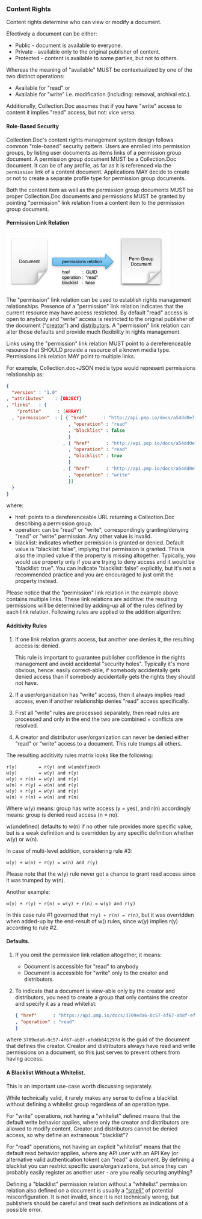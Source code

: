 ### Content Rights

Content rights determine who can view or modify a document.

Efectively a document can be either:

- Public - document is available to everyone.
- Private - available only to the original publisher of content. 
- Protected - content is available to some parties, but not to others.

Whereas the meaning of "available" MUST be contextualized by one of the two distinct operations:

- Available for "read" or
- Available for "write" i.e. modification (including: removal, archival etc.).

Additionally, Collection.Doc assumes that if you have "write" access to content it implies "read" access, but not: vice versa. 

#### Role-Based Security

Collection.Doc's content rights management system design follows common "role-based" security pattern. Users are enrolled into permission groups, by listing user documents as items links of a permission group document. A permission group document MUST be a Collection.Doc document. It can be of any profile, as far as it is referenced via the `permission` link of a content document. Applications MAY decide to create or not to create a separate profile type for permission group documents.

Both the content item as well as the permission group documents MUST be proper Collection.Doc documents and permissions MUST be granted by pointing "permission" link relation from a content item to the permission group document.

#### Permission Link Relation

![Docs and PermGroups relationship graph](img/docpermissions.png)

The "permission" link relation can be used to establish rights management relationships. Presence of a "permission" link relation indicates that the current resource may have access restricted. By default "read" access is open to anybody and "write" access is restricted to the original publisher of the document ("[creator](#creator)") and [distributors](#distributor). A "permission" link relation can alter those defaults and provide much flexibility in rights management.

Links using the "permission" link relation MUST point to a dereferenceable resource that SHOULD provide a resource of a known media type. Permissions link relation MAY point to multiple links.

For example, Collection.doc+JSON media type would represent permissions relationship as: 

```json
{
  "version" : "1.0"
, "attributes"    : {OBJECT}
, "links"   : {
    "profile"      : [ARRAY]
  , "permission"  : [ { "href"      : "http://api.pmp.io/docs/a54dd0e7-2e12-49aa-adf0-373e3873493a"
                       , "operation" : "read"
                       , "blacklist" : false
                       }
                     , { "href"      : "http://api.pmp.io/docs/a54dd0e7-2e12-49aa-adf0-373e3873493a"
                       , "operation" : "read"
                       , "blacklist" : true
                       }
                     , { "href"      : "http://api.pmp.io/docs/a54dd0e7-2e12-49aa-adf0-373e3873493a"
                       , "operation" : "write"
                       }]  
  }  
}
```

where:

- href: points to a dereferenceable URL returning a Collection.Doc describing a permission group.
- operation: can be "read" or "write", correspondingly granting/denying "read" or "write" permission. Any other value is invalid.
- blacklist: indicates whether permission is granted or denied. Default value is "blacklist: false", implying that permission is granted. This is also the implied value if the property is missing altogether. Typically, you would use property only if you are trying to deny access and it would be "blacklist: true". You can indicate "blacklist: false" explicitly, but it's not a recommended practice and you are encouraged to just omit the property instead.

Please notice that the "permission" link relation in the example above contains multiple links. These link relations are additive: the resulting permissions will be determined by adding-up all of the rules defined by each link relation. Following rules are applied to the addition algorithm:

#### Additivity Rules

1. If one link relation grants access, but another one denies it, the resulting access is: denied.
 
   This rule is important to guarantee publisher confidence in the rights management and avoid accidental "security holes". Typically it's more obvious, hence: easily correct-able, if somebody accidentally gets denied access than if somebody accidentally gets the rights they should not have.

1. If a user/organization has "write" access, then it always implies read access, even if another relationship denies "read" access specifically.

1. First all "write" rules are processed separately, then read rules are processed and only in the end the two are combined + conflicts are resolved.

1. A creator and distributor user/organization can never be denied either "read" or "write" access to a document. This rule trumps all others.

The resulting additivity rules matrix looks like the following:

```
r(y)        = r(y) and w(undefined)
w(y)        = w(y) and r(y) 
w(y) + r(n) = w(y) and r(y)
w(n) + r(y) = w(n) and r(y)
w(y) + r(y) = w(y) and r(y)
w(n) + r(n) = w(n) and r(n)
```

Where w(y) means: group has write access (y = yes), and r(n) accordingly means: group is denied read access (n = no).

w(undefined) defaults to w(n) if no other rule provides more specific value, but is a weak definition and is overridden by any specific definition whether w(y) or w(n).

In case of multi-level addition, considering rule #3:

```
w(y) + w(n) + r(y) = w(n) and r(y)
```

Please note that the w(y) rule never got a chance to grant read access since it was trumped by w(n).

Another example:

```
w(y) + r(y) + r(n) = w(y) + r(n) = w(y) and r(y)
```

In this case rule #1 governed that `r(y) + r(n) = r(n)`, but it was overridden when added-up by the end-result of w() rules, since w(y) implies r(y) according to rule #2.

#### Defaults.

1. If you omit the permission link relation altogether, it means:
    - Document is accessible for "read" to anybody
    - Document is accessible for "write" only to the creator and distributors.
2. To indicate that a document is view-able only by the creator and distributors, you need to create a group that only contains the creator and specify it as a read whitelist:

    ```json
    { "href"      : "https://api.pmp.io/docs/3709eda6-0c57-4f67-ab8f-efddb641297d"
    , "operation" : "read"
    } 
    ```
where `3709eda6-0c57-4f67-ab8f-efddb641297d` is the guid of the document that defines the creator. Creator and distributors always have read and write permissions on a document, so this just serves to prevent others from having access.

#### A Blacklist Without a Whitelist.

This is an important use-case worth discussing separately. 

While technically valid, it rarely makes any sense to define a blacklist without defining a whitelist group regardless of an operation type. 

For "write" operations, not having a "whitelist" defined means that the default write behavior applies, where only the creator and distributors are allowed to modify content. Creator and distributors cannot be denied access, so why define an extraneous "blacklist"?

For "read" operations, not having an explicit "whitelist" means that the default read behavior applies, where any API user with an API Key (or alternative valid authentication token) can "read" a document. By defining a blacklist you can restrict specific users/organizations, but since they can probably easily register as another user - are you really securing anything?

Defining a "blacklist" permission relation without a "whitelist" permission relation also defined on a document is usually a ["smell"](http://en.wikipedia.org/wiki/Code_smell) of potential misconfiguration. It is not invalid, since it is not technically wrong, but publishers should be careful and treat such definitions as indications of a possible error.